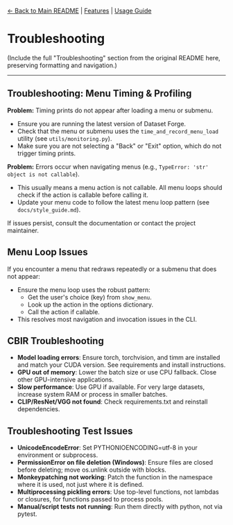[//]: # "Navigation"

[← Back to Main README](../README.md) | [Features](features.md) | [Usage Guide](usage.md)

# Troubleshooting

(Include the full "Troubleshooting" section from the original README here, preserving formatting and navigation.)

---

## Troubleshooting: Menu Timing & Profiling

**Problem:** Timing prints do not appear after loading a menu or submenu.

- Ensure you are running the latest version of Dataset Forge.
- Check that the menu or submenu uses the `time_and_record_menu_load` utility (see `utils/monitoring.py`).
- Make sure you are not selecting a "Back" or "Exit" option, which do not trigger timing prints.

**Problem:** Errors occur when navigating menus (e.g., `TypeError: 'str' object is not callable`).

- This usually means a menu action is not callable. All menu loops should check if the action is callable before calling it.
- Update your menu code to follow the latest menu loop pattern (see `docs/style_guide.md`).

If issues persist, consult the documentation or contact the project maintainer.

## Menu Loop Issues

If you encounter a menu that redraws repeatedly or a submenu that does not appear:

- Ensure the menu loop uses the robust pattern:
  - Get the user's choice (key) from `show_menu`.
  - Look up the action in the options dictionary.
  - Call the action if callable.
- This resolves most navigation and invocation issues in the CLI.

## CBIR Troubleshooting

- **Model loading errors**: Ensure torch, torchvision, and timm are installed and match your CUDA version. See requirements and install instructions.
- **GPU out of memory**: Lower the batch size or use CPU fallback. Close other GPU-intensive applications.
- **Slow performance**: Use GPU if available. For very large datasets, increase system RAM or process in smaller batches.
- **CLIP/ResNet/VGG not found**: Check requirements.txt and reinstall dependencies.

## Troubleshooting Test Issues

- **UnicodeEncodeError**: Set PYTHONIOENCODING=utf-8 in your environment or subprocess.
- **PermissionError on file deletion (Windows)**: Ensure files are closed before deleting; move os.unlink outside with blocks.
- **Monkeypatching not working**: Patch the function in the namespace where it is used, not just where it is defined.
- **Multiprocessing pickling errors**: Use top-level functions, not lambdas or closures, for functions passed to process pools.
- **Manual/script tests not running**: Run them directly with python, not via pytest.
